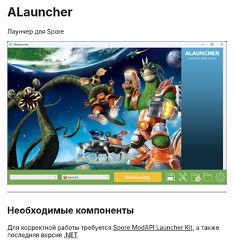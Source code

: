 # ALauncher

Лаунчер для Spore

![preview](Preview.png)

---
## Необходимые компоненты

Для корректной работы требуется [Spore ModAPI Launcher Kit](http://davoonline.com/sporemodder/rob55rod/ModAPI/Public/index.html), а также последняя версия [.NET](https://dotnet.microsoft.com/en-us/download/dotnet/thank-you/runtime-desktop-7.0.10-windows-x64-installer?cid=getdotnetcore)